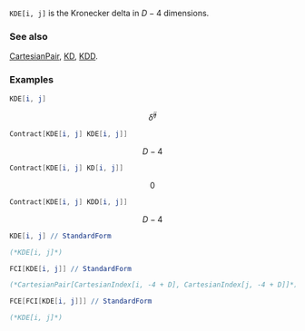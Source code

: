 `KDE[i, j]`  is the Kronecker delta in $D-4$ dimensions.

### See also

[CartesianPair](CartesianPair), [KD](KD), [KDD](KDD).

### Examples

```mathematica
KDE[i, j]
```

$$\hat{\delta }^{ij}$$

```mathematica
Contract[KDE[i, j] KDE[i, j]]
```

$$D-4$$

```mathematica
Contract[KDE[i, j] KD[i, j]]
```

$$0$$

```mathematica
Contract[KDE[i, j] KDD[i, j]]
```

$$D-4$$

```mathematica
KDE[i, j] // StandardForm

(*KDE[i, j]*)
```

```mathematica
FCI[KDE[i, j]] // StandardForm

(*CartesianPair[CartesianIndex[i, -4 + D], CartesianIndex[j, -4 + D]]*)
```

```mathematica
FCE[FCI[KDE[i, j]]] // StandardForm

(*KDE[i, j]*)
```